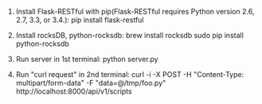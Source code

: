 1. Install Flask-RESTful with pip(Flask-RESTful requires Python version 2.6, 2.7, 3.3, or 3.4.):
    pip install flask-restful

2. Install rocksDB, python-rocksdb:
  brew install rocksdb
  sudo pip install python-rocksdb

3. Run server in 1st terminal:
    python server.py

4. Run "curl request" in 2nd terminal:
    curl -i -X POST -H "Content-Type: multipart/form-data" -F "data=@/tmp/foo.py" http://localhost:8000/api/v1/scripts
